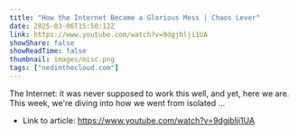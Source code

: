 ```yaml
---
title: "How the Internet Became a Glorious Mess | Chaos Lever"
date: 2025-03-06T15:50:12Z
link: https://www.youtube.com/watch?v=9dgjblji1UA
showShare: false
showReadTime: false
thumbnail: images/misc.png
tags: ["nedinthecloud.com"]
---
```

The Internet: it was never supposed to work this well, and yet, here we are. This week, we're diving into how we went from isolated ...

- Link to article: https://www.youtube.com/watch?v=9dgjblji1UA